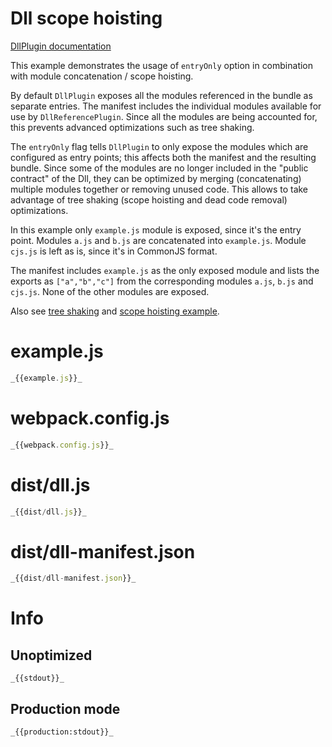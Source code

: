 # Dll scope hoisting

[DllPlugin documentation](https://webpack.js.org/plugins/dll-plugin)

This example demonstrates the usage of `entryOnly` option in combination with module concatenation / scope hoisting.

By default `DllPlugin` exposes all the modules referenced in the bundle as separate entries.
The manifest includes the individual modules available for use by `DllReferencePlugin`.
Since all the modules are being accounted for, this prevents advanced optimizations such as tree shaking.

The `entryOnly` flag tells `DllPlugin` to only expose the modules which are configured as entry points;
this affects both the manifest and the resulting bundle.
Since some of the modules are no longer included in the "public contract" of the Dll,
they can be optimized by merging (concatenating) multiple modules together or removing unused code.
This allows to take advantage of tree shaking (scope hoisting and dead code removal) optimizations.

In this example only `example.js` module is exposed, since it's the entry point.
Modules `a.js` and `b.js` are concatenated into `example.js`.
Module `cjs.js` is left as is, since it's in CommonJS format.

The manifest includes `example.js` as the only exposed module and lists the exports as `["a","b","c"]`
from the corresponding modules `a.js`, `b.js` and `cjs.js`. None of the other modules are exposed.

Also see [tree shaking](https://github.com/webpack/webpack/tree/master/examples/harmony-unused)
and [scope hoisting example](https://github.com/webpack/webpack/tree/master/examples/scope-hoisting).

# example.js

```javascript
_{{example.js}}_
```

# webpack.config.js

```javascript
_{{webpack.config.js}}_
```

# dist/dll.js

```javascript
_{{dist/dll.js}}_
```

# dist/dll-manifest.json

```javascript
_{{dist/dll-manifest.json}}_
```

# Info

## Unoptimized

```
_{{stdout}}_
```

## Production mode

```
_{{production:stdout}}_
```
